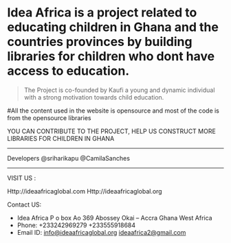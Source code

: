 # Idea Africa is a project related to educating children in Ghana and the countries provinces by building libraries for children who dont have access to education.

> The Project is co-founded by Kaufi a young and dynamic individual with a strong motivation towards child education.

#All the content used in the website is opensource and most of the code is from the opensource libraries

YOU CAN CONTRIBUTE TO THE PROJECT, HELP US CONSTRUCT MORE LIBRARIES FOR CHILDREN IN GHANA 

---
Developers
@sriharikapu 
@CamilaSanches

---
VISIT US :

Http://ideaafricaglobal.com
Http://ideaafricaglobal.org

Contact US:
- Idea Africa P o box Ao 369 Abossey Okai – Accra Ghana West Africa 
- Phone: +233242969279 +233555918684 
- Email ID: info@ideaafricaglobal.org ideaafrica2@gmail.com
